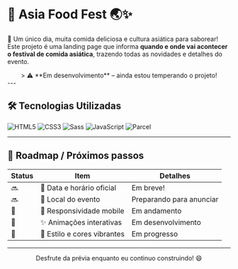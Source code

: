 # 🍜 Asia Food Fest 🌏✨

🎉 Um único dia, muita comida deliciosa e cultura asiática para saborear!  
Este projeto é uma landing page que informa **quando e onde vai acontecer o festival de comida asiática**, trazendo todas as novidades e detalhes do evento.  

<div align="center">
> ⚠️ **Em desenvolvimento** – ainda estou temperando o projeto!
</div>
---

## 🛠️ Tecnologias Utilizadas
![HTML5](https://img.shields.io/badge/HTML5-E34F26?style=flat&logo=html5&logoColor=white)
![CSS3](https://img.shields.io/badge/CSS3-1572B6?style=flat&logo=css3&logoColor=white)
![Sass](https://img.shields.io/badge/Sass-CC6699?style=flat&logo=sass&logoColor=white)
![JavaScript](https://img.shields.io/badge/JavaScript-F7DF1E?style=flat&logo=javascript&logoColor=black)
![Parcel](https://img.shields.io/badge/Parcel-DF1B00?style=flat&logo=parcel&logoColor=white)

---

## 🚀 Roadmap / Próximos passos

| Status | Item | Detalhes |
|--------|------|----------|
| 🔜 | 📅 Data e horário oficial | Em breve! |
| 🔜 | 📍 Local do evento | Preparando para anunciar |
| 🔧 | 📱 Responsividade mobile | Em andamento |
| 🎨 | ✨ Animações interativas | Em desenvolvimento |
| 🌈 | 🎉 Estilo e cores vibrantes | Em progresso |

---

<div align="center">
Desfrute da prévia enquanto eu continuo construindo! 😄
</div>

